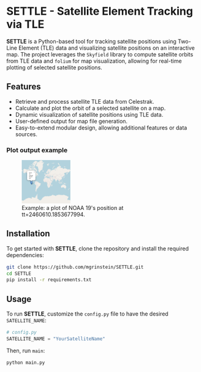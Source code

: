 # SETTLE - Satellite Element Tracking via TLE

**SETTLE** is a Python-based tool for tracking satellite positions using Two-Line Element (TLE) data and visualizing satellite positions on an interactive map. The project leverages the `Skyfield` library to compute satellite orbits from TLE data and `folium` for map visualization, allowing for real-time plotting of selected satellite positions.

## Features
- Retrieve and process satellite TLE data from Celestrak.
- Calculate and plot the orbit of a selected satellite on a map.
- Dynamic visualization of satellite positions using TLE data.
- User-defined output for map file generation.
- Easy-to-extend modular design, allowing additional features or data sources.

### Plot output example
<figure>
<img
        src="examples/NOAA_19_example.png" 
        width=30%
        title="Example"
/>
<figcaption>Example: a plot of NOAA 19's position at tt=2460610.1853677994.</figcaption>
</figure>

## Installation

To get started with **SETTLE**, clone the repository and install the required dependencies:

```bash
git clone https://github.com/mgrinstein/SETTLE.git
cd SETTLE
pip install -r requirements.txt
```
## Usage


To run **SETTLE**, customize the `config.py` file to have the desired `SATELLITE_NAME`:

```python
# config.py
SATELLITE_NAME = "YourSatelliteName"
```

Then, run `main`:
```bash
python main.py